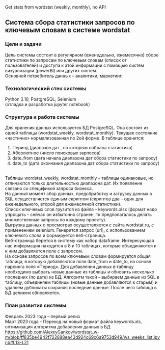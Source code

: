 Get stats from wordstat (weekly, monthly), no API
## Система сбора статистики запросов по ключевым словам в системе wordstat

### Цели и задачи
Цель системы состоит в регулярном (еженедельно, ежемесячно) сборе статистики по запросам по ключевым словам (список от пользователей) и доступа к этой информации с помощью систем визуализации (powerBI) или других систем.<br>
Основной потребитель данных – аналитики, маркетинг.

### Технологический стек системы
Python 3.10, PostgreSQL, Selenium<br>
(отладка и разработка jupyter notebook)

### Структура и работа системы
Для хранения данных используется БД PostgreSQL. Она состоит из одной  таблицы (wordstat_weekly, wordstat_monthly). Текущее состояние «частично» нормализованная по 2ой форме. В таблице хранится:
1.	Период (диапазон дат , по которым собрана статистика)
2.	Абсолютное (число поисковых зарпосов)
3.	date_from (дата начала диапазона дат сбора статистики по запросу)
4.	date_to (дата окончания диапазона дат сбора статистики по запросу)
<br>
Таблицы wordstat_weekly, wordstat_monthly – таблицы одинаковые, но отличаются только длительностью диапазона дат. Их появление связано со спецификой запроса бизнеса.<br>
На данный момент сбор данных, предобработку и загрузку данных в SQL осуществляется единым скриптом (скриптов два – один для еженедельного, второй для ежемесячной статистики).<br>
Список ключевых слов грузится из файла - keywords.xlsx (формат надо упрощать – сейчас он избыточно странен, тк предполагалось делать множественные запросы по каждому проекту).<br>
Выгрузка данных о просмотрах осуществляется с сайта wordstat.ru, с применением selenium. Генерится запрос (url), с использованием ключевого слова и формируется веб-страница.<br>
Веб-страница берется в систему как набор dataframe. Интересующая нас информация находится в 8 и 10 таблицах, которые объединяются и к ним добавляется поле с запросом.<br>
На основе запросов по всем ключевым словам формируется общая таблица, в которую добавляются поля date_from и date_to, на основе парсинга поля «Период».
Для добавления данных в таблицу необходимо выбрать новые данные из таблицы и обновить несколько последних (по дате) из БД. Алгоритм такой – выбираем данные из SQL в таблицу, объединяем таблицы (новые данные добавляются к старым) и удаляем дубликаты сохраняя последние данные. После чего таблица в БД целиком обновляется.

### План развития системы

Февраль 2023 года – первый релиз<br>
Март 2023 года – Переход на новый формат файла keywords.xls, оптимизация алгоритма добавления данных в БД<br>
https://github.com/AlexeyGankov/wordstat_w-m/blob/ff835be4942f722888ea43d924c69c6a9753d949/ws_weeks_list.ipynb#L13-L21
